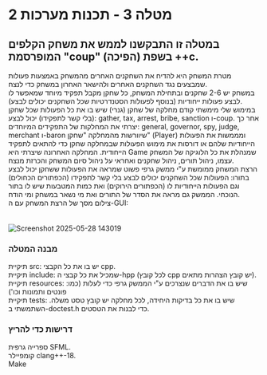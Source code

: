 # מטלה 3 - תכנות מערכות 2
## במטלה זו התבקשנו לממש את משחק הקלפים המופרסמת "coup" (הפיכה) בשפת ++c. 
מטרת המשחק היא להדיח את השחקנים האחרים מהמשחק באמצעות פעולות שמבצעים נגד השחקנים האחרים ולהישאר האחרון במשחק כדי לנצח.
<br>במשחק יש 2-6 שחקנים ובתחילת המשחק, כל שחקן מקבל תפקיד מיוחד שמאפשר לו לבצע פעולות ייחודיות (בנוסף לפעולות הסטנדרטיות שכל השחקנים יכולים לבצע).
<br>במימוש שלי מימשתי קודם מחלקה של שחקן (גנרי) שיש בו את כל הפעולות שכל שחקן (בלי קשר לתפקידו) יכול לבצע: gather, tax, arrest, bribe, sanction ו-coup. אחר כך יצרתי את המחלקות של התפקידים המיוחדים: general, governor, spy, judge, merchant ו-baron שיוורשות מהמחלקה "שחקן" (Player) ומממשות את הפעולות הייחודיות שלהם או דורסות את מימוש הפעולות שבמחלקה שחקן כדי להתאים לתפקיד הייחודית. המחלקה האחרונה שיצרתי היא Game שמנהלת את כל הלוגיקה של המשחק עצמו, ניהול תורים, ניהול שחקנים ואחראי על ניהול סיום המשחק והכרזת מנצח.
<br>הרצת המשחק ממומשת ע"י ממשק גרפי פשוט שמראה את הפעולות ששחקן יכול לבצע בתורו: הפעולות שכל השחקנים יכולים לבצע בלי קשר לתפקידו (הכפתורים הכחולים) וגם הפעולות הייחודיות לו (הכפתורים הירוקים) ואת כמות המטבעות שיש לו בתור הנוכחי. הממשק גם מראה את הסדר של התורים ואת מי נשאר במשחק ומי הודח.
<br>צילום מסך של הרצת המשחק עם ה-GUI:
<br>
<br>
<br>
![Screenshot 2025-05-28 143019](https://github.com/user-attachments/assets/54bee428-0cbb-4491-9d36-9dbd9766d31a)

### מבנה המטלה
תיקיית src: יש בו את כל הקבצי cpp. 
<br>תיקיית include: שמכיל את כל קבצי ה-hpp (לכל קובץ cpp יש קובץ הצהרות מתאים).
<br>תיקיית resources: שיש בו את הדברים שנצרכים ע"י הממשק גרפי כדי לעלות (כמו: פונטים ותמונות וכו')
<br>תיקיית tests: שיש בו את כל בדיקות היחידה, לכל מחלקה יש קובץ טסט משלה. השתמשתי ב-doctest.h כדי לבנות את הטסטים.
### דרישות כדי להריץ
ספרייה גרפית SFML.
<br>קומפיילר clang++-18.
<br> Make








